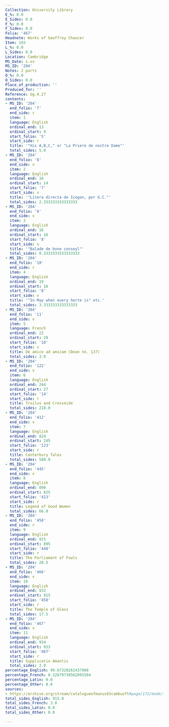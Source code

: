 ```yaml
---
Collection: University Library
E_%: 0.0
E_Sides: 0.0
F_%: 0.0
F_Sides: 0.0
Folia: '467'
Headnote: Works of Geoffrey Chaucer
Item: 193
L_%: 0.0
L_Sides: 0.0
Location: Cambridge
MS_Date: s.xv
MS_ID: '204'
Notes: 2 parts
O_%: 0.0
O_Sides: 0.0
Place_of_production: ''
Produced_for: ''
Reference: Gg.4.27
contents:
- MS_ID: '204'
  end_folio: '7'
  end_side: r
  item: 1
  language: English
  ordinal_end: 13
  ordinal_start: 9
  start_folio: '5'
  start_side: r
  title: '"His A,B,C," or "La Priere de nostre Dame"'
  total_sides: 5.0
- MS_ID: '204'
  end_folio: '8'
  end_side: v
  item: 2
  language: English
  ordinal_end: 16
  ordinal_start: 14
  start_folio: '7'
  start_side: v
  title: '"Litera directa de Icogon, per G.C."'
  total_sides: 2.333333333333333
- MS_ID: '204'
  end_folio: '8'
  end_side: v
  item: 3
  language: English
  ordinal_end: 16
  ordinal_start: 16
  start_folio: '8'
  start_side: v
  title: '"Balade de bone conseyl"'
  total_sides: 0.3333333333333333
- MS_ID: '204'
  end_folio: '10'
  end_side: r
  item: 4
  language: English
  ordinal_end: 19
  ordinal_start: 16
  start_folio: '8'
  start_side: v
  title: '"In May when euery herte is" etc.'
  total_sides: 3.333333333333333
- MS_ID: '204'
  end_folio: '11'
  end_side: v
  item: 5
  language: French
  ordinal_end: 22
  ordinal_start: 20
  start_folio: '10'
  start_side: v
  title: De amico ad amicam (Dean no. 137)
  total_sides: 3.0
- MS_ID: '204'
  end_folio: '122'
  end_side: v
  item: 6
  language: English
  ordinal_end: 244
  ordinal_start: 27
  start_folio: '14'
  start_side: r
  title: Troilus and Cresseide
  total_sides: 218.0
- MS_ID: '204'
  end_folio: '412'
  end_side: v
  item: 7
  language: English
  ordinal_end: 824
  ordinal_start: 245
  start_folio: '123'
  start_side: r
  title: Canterbury Tales
  total_sides: 580.0
- MS_ID: '204'
  end_folio: '445'
  end_side: v
  item: 8
  language: English
  ordinal_end: 890
  ordinal_start: 825
  start_folio: '413'
  start_side: r
  title: Legend of Good Women
  total_sides: 66.0
- MS_ID: '204'
  end_folio: '458'
  end_side: r
  item: 9
  language: English
  ordinal_end: 915
  ordinal_start: 895
  start_folio: '448'
  start_side: r
  title: The Parliament of Fowls
  total_sides: 20.5
- MS_ID: '204'
  end_folio: '466'
  end_side: v
  item: 10
  language: English
  ordinal_end: 932
  ordinal_start: 915
  start_folio: '458'
  start_side: r
  title: The Temple of Glass
  total_sides: 17.5
- MS_ID: '204'
  end_folio: '467'
  end_side: v
  item: 11
  language: English
  ordinal_end: 934
  ordinal_start: 933
  start_folio: '467'
  start_side: r
  title: Supplicatio Amantis
  total_sides: 2.0
percentage_English: 99.67320261437908
percentage_French: 0.32679738562091504
percentage_Latin: 0.0
percentage_Other: 0.0
sources:
- https://archive.org/stream/catalogueofmanus03cambuoft#page/172/mode/1up
total_sides_English: 915.0
total_sides_French: 3.0
total_sides_Latin: 0.0
total_sides_Other: 0.0

---
```

